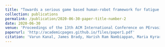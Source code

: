 ```yaml
---
title: "Towards a serious game based human-robot framework for fatigue assessment"
collection: publications
permalink: /publication/2020-06-30-paper-title-number-2
date: 2020-06-30
venue: 'Proceedings of the 13th ACM International Conference on PErvasive Technologies Related to Assistive Environments'
paperurl: 'http://academicpages.github.io/files/paper1.pdf'
citation: 'Varun Kanal, James Brady, Harish Ram Nambiappan, Maria Kyrarini, Glenn Wylie, and Fillia Makedon. "Towards a serious game based human-robot framework for fatigue assessment." In Proceedings of the 13th ACM International Conference on PErvasive Technologies Related to Assistive Environments, pp. 1-6. 2020.'
---
```

